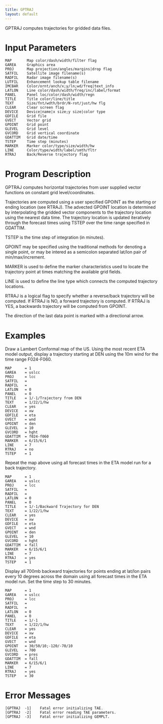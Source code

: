 ```yaml
---
title: GPTRAJ
layout: default
---
```


GPTRAJ computes trajectories for gridded data files.

# Input Parameters
 
	MAP       Map color/dash/width/filter flag
	GAREA     Graphics area
	PROJ      Map projection/angles/margins|drop flag
	SATFIL    Satellite image filename(s)
	RADFIL    Radar image filename(s)
	LUTFIL    Enhancement lookup table filename
	IMCBAR    Color/ornt/anch/x;y/ln;wd/freq|text_info
	LATLON    Line color/dash/width/freq/inc/label/format
	PANEL     Panel loc/color/dash/width/regn
	TITLE     Title color/line/title
	TEXT      Size/fnt/wdth/brdr/N-rot/just/hw flg
	CLEAR     Clear screen flag
	DEVICE    Device|name|x size;y size|color type
	GDFILE    Grid file
	GVECT     Vector grid
	GPOINT    Grid point
	GLEVEL    Grid level
	GVCORD    Grid vertical coordinate
	GDATTIM   Grid date/time
	TSTEP     Time step (minutes)
	MARKER    Marker color/type/size/width/hw
	LINE      Color/type/width/label/smth/fltr
	RTRAJ     Back/Reverse trajectory flag
 
 

# Program Description
 
GPTRAJ computes horizontal trajectories from user supplied vector
functions on constant grid level/coordinates.

Trajectories are computed using a user specified GPOINT as the
starting or ending location (see RTRAJ). The advected GPOINT
location is determined by interpolating the gridded vector
components to the trajectory location using the nearest data time.
The trajectory location is updated iteratively through the forecast
times using TSTEP over the time range specified in GDATTIM.

TSTEP is the time step of integration (in minutes).

GPOINT may be specified using the traditional methods for
denoting a single point, or may be intered as a semicolon
separated lat/lon pair of min/max/increment.

MARKER is used to define the marker characteristics used to locate
the trajectory point at times matching the available grid fields.

LINE is used to define the line type which connects the computed
trajectory locations.

RTRAJ is a logical flag to specify whether a reverse/back trajectory
will be computed. If RTRAJ is NO, a forward trajectory is computed.
If RTRAJ is YES, a backwards trajectory will be computed from GPOINT.

The direction of the last data point is marked with a directional arrow.


# Examples
 
Draw a Lambert Conformal map of the US.
Using the most recent ETA model output, display a trajectory
starting at DEN using the 10m wind for the time range F024-F060.
    
    MAP      = 1
    GAREA    = uslcc
    PROJ     = lcc
    SATFIL   =
    RADFIL   =
    LATLON   = 0
    PANEL    = 0
    TITLE    = 1/-1/Trajectory from DEN
    TEXT     = 1/22/1/hw
    CLEAR    = yes
    DEVICE   = xw
    GDFILE   = eta
    GVECT    = wnd
    GPOINT   = den
    GLEVEL   = 10
    GVCORD   = hght
    GDATTIM  = f024-f060
    MARKER   = 6/15/6/1
    LINE     = 7
    RTRAJ    = no
    TSTEP    = 1

Repeat the map above using all forecast times in
the ETA model run for a back trajectory.
    
    MAP      = 1
    GAREA    = uslcc
    PROJ     = lcc
    SATFIL   =
    RADFIL   =
    LATLON   = 0
    PANEL    = 0
    TITLE    = 1/-1/Backward Trajectory for DEN
    TEXT     = 1/22/1/hw
    CLEAR    = yes
    DEVICE   = xw
    GDFILE   = eta
    GVECT    = wnd
    GPOINT   = den
    GLEVEL   = 10
    GVCORD   = hght
    GDATTIM  = fall
    MARKER   = 6/15/6/1
    LINE     = 7
    RTRAJ    = yes
    TSTEP    = 1

Display all 700mb backward trajectories for points ending at
lat/lon pairs every 10 degrees across the domain using all
forecast times in the ETA model run. Set the time step to
30 minutes.

    MAP      = 1
    GAREA    = uslcc
    PROJ     = lcc
    SATFIL   =
    RADFIL   =
    LATLON   = 0
    PANEL    = 0
    TITLE    = 1/-1
    TEXT     = 1/22/1/hw
    CLEAR    = yes
    DEVICE   = xw
    GDFILE   = eta
    GVECT    = wnd
    GPOINT   = 30/50/10;-120/-70/10
    GLEVEL   = 700
    GVCORD   = pres
    GDATTIM  = fall
    MARKER   = 6/15/6/1
    LINE     = 7
    RTRAJ    = yes
    TSTEP    = 30


# Error Messages
 
	[GPTRAJ  -1]    Fatal error initializing TAE.
	[GPTRAJ  -2]    Fatal error reading TAE parameters.
	[GPTRAJ  -3]    Fatal error initializing GEMPLT.
